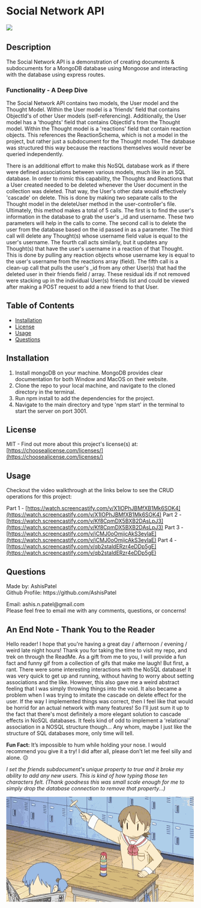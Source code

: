 <h1>Social Network API</h1>
  <image src='https://img.shields.io/badge/license-MIT-green.svg' />
  <h2>Description</h2>
  
  The Social Network API is a demonstration of creating documents & subdocuments for a MongoDB database using Mongoose and interacting with the database using express routes. 

  <h3>Functionality - A Deep Dive</h3>

  The Social Network API contains two models, the User model and the Thought Model. Within the User model is a 'friends' field that contains ObjectId's of other User models (self-referencing). Additionally, the User model has a 'thoughts' field that contains ObjectId's from the Thought model. Within the Thought model is a 'reactions' field that contain reaction objects. This references the ReactionSchema, which is not a model in the project, but rather just a subdocument for the Thought model. The database was structured this way because the reactions themselves would never be queried independently. 

  There is an additional effort to make this NoSQL database work as if there were defined associations between various models, much like in an SQL database. In order to mimic this capability, the Thoughts and Reactions that a User created needed to be deleted whenever the User document in the collection was deleted. That way, the User's other data would effectively 'cascade' on delete. This is done by making two separate calls to the Thought model in the deleteUser method in the user-controller's file. Ultimately, this method makes a total of 5 calls. The first is to find the user's information in the database to grab the user's _id and username. These two parameters will help in the calls to come. The second call is to delete the user from the database based on the id passed in as a parameter. The third call will delete any Thought(s) whose username field value is equal to the user's username. The fourth call acts similarly, but it updates any Thought(s) that have the user's username in a reaction of that Thought. This is done by pulling any reaction objects whose username key is equal to the user's username from the reactions array (field). The fifth call is a clean-up call that pulls the user's _id from any other User(s) that had the deleted user in their friends field / array. These residual ids if not removed were stacking up in the individual User(s) friends list and could be viewed after making a POST request to add a new friend to that User. 

  <h2>Table of Contents</h2>
 <ul>
  <li><a href="#installation">Installation</a></li>
    <li><a href="#license">License</a></li>  
    <li><a href="#usage">Usage</a></li>
  <li><a href="#questions">Questions</a></li>
 </ul>

  <h2 id="installation">Installation</h2>
  <ol>
    <li>Install mongoDB on your machine. MongoDB provides clear documentation for both Window and MacOS on their website. </li> 
    <li>Clone the repo to your local machine, and navigate to the cloned directory in the terminal.</li> 
    <li>Run npm install to add the dependencies for the project. </li> 
    <li>Navigate to the main directory and type 'npm start' in the terminal to start the server on port 3001. </li> 
    
  </ol>
  
  <h2 id="license">License</h2>

  MIT - Find out more about this project's license(s) at: [https://choosealicense.com/licenses/](https://choosealicense.com/licenses/)

  <h2 id="usage">Usage</h2>

  Checkout the video walkthrough at the links below to see the CRUD operations for this project:

  Part 1 - [https://watch.screencastify.com/v/X1lOPhJBMfXB1Mk6SOK4](https://watch.screencastify.com/v/X1lOPhJBMfXB1Mk6SOK4)
  Part 2 - [https://watch.screencastify.com/v/Kf8CpmDX5BXB2DAsLpJ3](https://watch.screencastify.com/v/Kf8CpmDX5BXB2DAsLpJ3)
  Part 3 - [https://watch.screencastify.com/v/iCMJ0oOmjicAkS3eyIaE](https://watch.screencastify.com/v/iCMJ0oOmjicAkS3eyIaE)
  Part 4 - [https://watch.screencastify.com/v/qb2staldERzr4eDDp5gE](https://watch.screencastify.com/v/qb2staldERzr4eDDp5gE)

  <h2 id="questions">Questions</h2>
  
  <p> 
  Made by: AshisPatel<br />
  Github Profile: https://github.com/AshisPatel<br />
  </p>Email: ashis.n.patel@gmail.com<br />Please feel free to email me with any comments, questions, or concerns!

  <h2>An End Note - Thank You to the Reader</h2>

  Hello reader! I hope that you're having a great day / afternoon / evening / weird late night hours! Thank you for taking the time to visit my repo, and trek on through the ReadMe. As a gift from me to you, I will provide a fun fact and funny gif from a collection of gifs that make me laugh! But first, a rant. There were some interesting interactions with the NoSQL database! It was very quick to get up and running, without having to worry about setting associations and the like. However, this also gave me a weird abstract feeling that I was simply throwing things into the void. It also became a problem when I was trying to imitate the cascade on delete effect for the user. If the way I implemented things was correct, then I feel like that would be horrid for an actual network with many features! So I'll just sum it up to the fact that there's most definitely a more elegant solution to cascade effects in NoSQL databases. It feels kind of odd to implement a 'relational' association in a NOSQL structure though... Any whom, maybe I just like the structure of SQL databases more, only time will tell. 

  **Fun Fact:** It’s impossible to hum while holding your nose. I would recommend you give it a try! I did after all, please don't let me feel silly and alone. 😔

  *I set the friends subdocument's unique property to true and it broke my ability to add any new users. This is kind of how typing those ten characters felt. (Thank goodness this was small scale enough for me to simply drop the database connection to remove that property...)*

  ![Person throws toy puck at someone else](https://github.com/AshisPatel/Social-Network-API/blob/main/assets/gifs/destroy.gif)




  